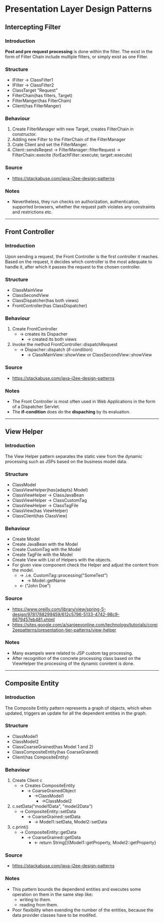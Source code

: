 # Presentation Layer Design Patterns

## Intercepting Filter

### Introduction
**Post and pre request processing** is done within the filter.
The exist in the form of Filter Chain include multiple filters, or simply exist as one Filter.
### Structure
* IFilter -> ClassFilter1
* IFilter -> ClassFilter2
* ClassTarget "Request"
* FilterChain(has filters, Target)
* FilterManger(has FilterChain)
* Client(has FilterManger)
### Behaviour
1. Create FilterManager with new Target, creates FilterChain in constructor.
2. Adding new Filter to the FilterChain of the FilterManager
3. Crate Client and set the FilterManger.
4. Client::sendsReqest -> FilterManager::filterRequest -> FilterChain::execite (forEachFilter::execute; target::execute)
### Source
* https://stackabuse.com/java-j2ee-design-patterns
### Notes
* Nevertheless, they run checks on authorization, authentication, supported browsers, whether the request path violates any constraints and restrictions etc.

---

## Front Controller

### Introduction
Upon sending a request, the Front Controller is the first controller it reaches.
Based on the request, it decides which controller is the most adequate to handle it, after which it passes the request to the chosen controller.
### Structure
* ClassMainView
* ClassSecondView
* ClassDispatcher(has both views)
* FrontController(has ClassDispatcher)
### Behaviour
1. Create FrontController
   * -> creates its Dispacher
      * -> created its both views
2. Invoke the method FrontController::dispatchRequest 
   * -> Dispacher::dispatch (if-condition) 
      * -> ClassMainView::showView or ClassSecondView::showView
### Source
* https://stackabuse.com/java-j2ee-design-patterns
### Notes
* The Front Controller is most often used in Web Applications in the form of a Dispatcher Servlet.
* The **if-condition** does do the **dispaching** by its evaluation.

---

## View Helper

### Introduction
The View Helper pattern separates the static view from the dynamic processing such as JSPs based on the business model data.
### Structure
* ClassModel
* ClassViewHelper(has{adapts} Model)
* ClassViewHelper -> ClassJavaBean
* ClassViewHelper -> ClassCustomTag
* ClassViewHelper -> ClassTagFile
* ClassView(has ViewHelper)
* ClassClient(has ClassView)
### Behaviour
* Create Model
* Create JavaBean with the Model
* Create CustomTag with the Model
* Create TagFile with the Model
* Create View with List of Helpers with the objects.
* For given view component check the Helper and adjust the content from the model.
   * -> .i.e. CustomTag::processing("<fancy>SomeTest</fancy>") 
      * -> Model::getName
   * <- ("<bold>John Doe</bold>")
### Source
* https://www.oreilly.com/library/view/spring-5-design/9781788299459/612c5796-5133-4742-98c9-6679457eb481.xhtml
* https://sites.google.com/a/sanjeevonline.com/technology/tutorials/corej2eepatterns/presentation-tier-patterns/view-helper
### Notes
* Many exampels were related to JSP custom tag processing.
* After recognition of the concrete processing class based on the ViewHelper the processing of the dynamic conntent is done.

---

## Composite Entity

### Introduction
The Composite Entity pattern represents a graph of objects, which when updated, triggers an update for all the dependent entities in the graph.
### Structure
* ClassModel1
* ClassModel2
* ClassCoarseGrained(has Model 1 and 2)
* ClassCompositeEntity(has CoarseGrained)
* Client(has CompositeEntity)
### Behaviour
1. Create Client c
   * -> Creates CompositeEntity 
      * -> CoarseGrainedObject 
         * ->ClassModel1
            * ->ClassModel2
2. c.setData("model1Data", "model2Data")
   * -> CompositeEntity::setData
      * -> CoarseGrained::setData
         * -> Model1::setData, Model2::setData
3. c.print()		 
   * -> CompositeEntity::getData
      * -> CoarseGrained::getData
         * <- return String[]{Model1::getProperty, Model2::getProperty}
### Source
* https://stackabuse.com/java-j2ee-design-patterns
### Notes
* This pattern bounds the dependend entities and executes some operation on them in the same step like:
   * writing to them.
   * reading from them.
* Poor flexibility when exending the number of the entities, because the data provider classes have to be modifed.
